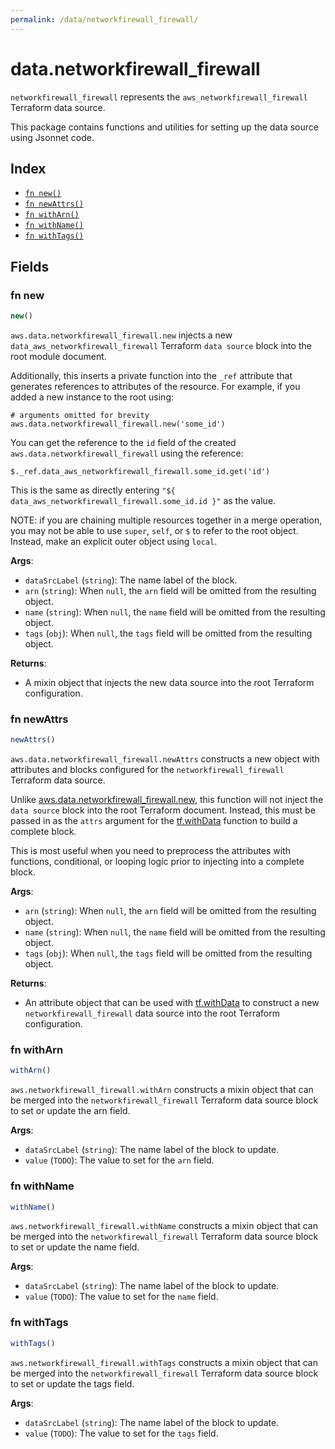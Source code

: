 ```yaml
---
permalink: /data/networkfirewall_firewall/
---
```


# data.networkfirewall_firewall

`networkfirewall_firewall` represents the `aws_networkfirewall_firewall` Terraform data source.



This package contains functions and utilities for setting up the data source using Jsonnet code.


## Index

* [`fn new()`](#fn-new)
* [`fn newAttrs()`](#fn-newattrs)
* [`fn withArn()`](#fn-witharn)
* [`fn withName()`](#fn-withname)
* [`fn withTags()`](#fn-withtags)

## Fields

### fn new

```ts
new()
```


`aws.data.networkfirewall_firewall.new` injects a new `data_aws_networkfirewall_firewall` Terraform `data source`
block into the root module document.

Additionally, this inserts a private function into the `_ref` attribute that generates references to attributes of the
resource. For example, if you added a new instance to the root using:

    # arguments omitted for brevity
    aws.data.networkfirewall_firewall.new('some_id')

You can get the reference to the `id` field of the created `aws.data.networkfirewall_firewall` using the reference:

    $._ref.data_aws_networkfirewall_firewall.some_id.get('id')

This is the same as directly entering `"${ data_aws_networkfirewall_firewall.some_id.id }"` as the value.

NOTE: if you are chaining multiple resources together in a merge operation, you may not be able to use `super`, `self`,
or `$` to refer to the root object. Instead, make an explicit outer object using `local`.

**Args**:
  - `dataSrcLabel` (`string`): The name label of the block.
  - `arn` (`string`):  When `null`, the `arn` field will be omitted from the resulting object.
  - `name` (`string`):  When `null`, the `name` field will be omitted from the resulting object.
  - `tags` (`obj`):  When `null`, the `tags` field will be omitted from the resulting object.

**Returns**:
- A mixin object that injects the new data source into the root Terraform configuration.


### fn newAttrs

```ts
newAttrs()
```


`aws.data.networkfirewall_firewall.newAttrs` constructs a new object with attributes and blocks configured for the `networkfirewall_firewall`
Terraform data source.

Unlike [aws.data.networkfirewall_firewall.new](#fn-networkfirewallfirewallnew), this function will not inject the `data source`
block into the root Terraform document. Instead, this must be passed in as the `attrs` argument for the
[tf.withData](https://github.com/tf-libsonnet/core/tree/main/docs#fn-withdata) function to build a complete block.

This is most useful when you need to preprocess the attributes with functions, conditional, or looping logic prior to
injecting into a complete block.

**Args**:
  - `arn` (`string`):  When `null`, the `arn` field will be omitted from the resulting object.
  - `name` (`string`):  When `null`, the `name` field will be omitted from the resulting object.
  - `tags` (`obj`):  When `null`, the `tags` field will be omitted from the resulting object.

**Returns**:
  - An attribute object that can be used with [tf.withData](https://github.com/tf-libsonnet/core/tree/main/docs#fn-withdata) to construct a new `networkfirewall_firewall` data source into the root Terraform configuration.


### fn withArn

```ts
withArn()
```

`aws.networkfirewall_firewall.withArn` constructs a mixin object that can be merged into the `networkfirewall_firewall`
Terraform data source block to set or update the arn field.



**Args**:
  - `dataSrcLabel` (`string`): The name label of the block to update.
  - `value` (`TODO`): The value to set for the `arn` field.


### fn withName

```ts
withName()
```

`aws.networkfirewall_firewall.withName` constructs a mixin object that can be merged into the `networkfirewall_firewall`
Terraform data source block to set or update the name field.



**Args**:
  - `dataSrcLabel` (`string`): The name label of the block to update.
  - `value` (`TODO`): The value to set for the `name` field.


### fn withTags

```ts
withTags()
```

`aws.networkfirewall_firewall.withTags` constructs a mixin object that can be merged into the `networkfirewall_firewall`
Terraform data source block to set or update the tags field.



**Args**:
  - `dataSrcLabel` (`string`): The name label of the block to update.
  - `value` (`TODO`): The value to set for the `tags` field.
